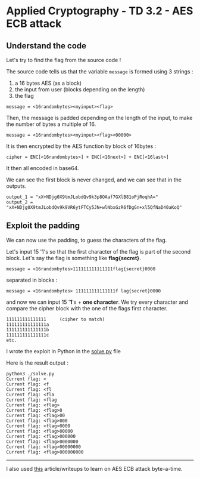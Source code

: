 # Applied Cryptography - TD 3.2 - AES ECB attack

## Understand the code
Let's try to find the flag from the source code !

The source code tells us that the variable ``message`` is formed using 3 strings :
 1. a 16 bytes AES (as a block)
 2. the input from user (blocks depending on the length)
 3. the flag

```
message = <16randombytes><myinput><flag>
```
Then, the message is padded depending on the length of the input, to make the number of bytes a multiple of 16.

```
message = <16randombytes><myinput><flag><00000>
```
It is then encrypted by the AES function by block of 16bytes :
```
cipher = ENC[<16randombytes>] + ENC[<16next>] + ENC[<16last>]
```
It then all encoded in base64.

We can see the first block is never changed, and we can see that in the outputs.
```
output_1 = "xX+NDjg0X9tmJLobdQv9k3p8OAaf7GXlB81oPjRoqhA="
output_2 = "xX+NDjg0X9tmJLobdQv9k9VR6ytFTCy5JN+wlNbxGzR6fDgGn+xl5QfNaD40aKoQ"
```

## Exploit the padding
We can now use the padding, to guess the characters of the flag.

Let's input 15 '1's so that the first character of the flag is part of the second block.
Let's say the flag is something like **flag{secret}**.

```
message = <16randombytes>111111111111111flag{secret}0000
```
separated in blocks :
```
message = <16randombytes> 111111111111111f lag{secret}0000
```
and now we can input 15 '**1**'s + **one character**. We try every character and compare the cipher block with the one of the flags first character.
```
111111111111111     (cipher to match)
111111111111111a
111111111111111b
111111111111111c
etc.
```

I wrote the exploit in Python in the [solve.py](./solve.py) file

Here is the result output :
```
python3 ./solve.py 
Current flag: <
Current flag: <f
Current flag: <fl
Current flag: <fla
Current flag: <flag
Current flag: <flag>
Current flag: <flag>0
Current flag: <flag>00
Current flag: <flag>000
Current flag: <flag>0000
Current flag: <flag>00000
Current flag: <flag>000000
Current flag: <flag>0000000
Current flag: <flag>00000000
Current flag: <flag>000000000
```
----

I also used [this](https://exploit-notes.hdks.org/exploit/cryptography/algorithm/aes-ecb-padding-attack/) article/writeups to learn on AES ECB attack byte-a-time.
